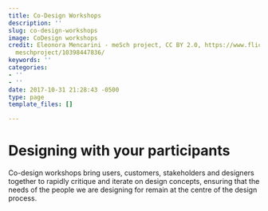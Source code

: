 ```yaml
---
title: Co-Design Workshops
description: ''
slug: co-design-workshops
image: CoDesign workshops
credit: Eleonora Mencarini - meSch project, CC BY 2.0, https://www.flickr.com/photos/
  meschproject/10398447836/
keywords: ''
categories:
- ''
- ''
date: 2017-10-31 21:28:43 -0500
type: page
template_files: []

---
```

# Designing with your participants

Co-design workshops bring users, customers, stakeholders and designers together to rapidly critique and iterate on design concepts, ensuring that the needs of the people we are designing for remain at the centre of the design process. 
